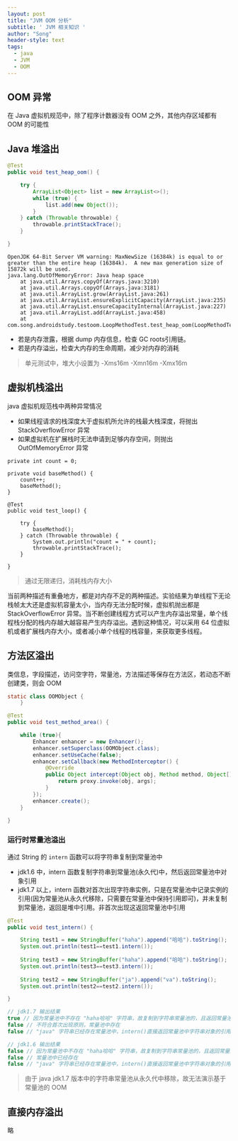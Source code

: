 ```yaml
---
layout: post
title: "JVM OOM 分析"
subtitle: ' JVM 相关知识 '
author: "Song"
header-style: text
tags:
  - java
  - JVM
  - OOM
---
```

## OOM 异常

在 Java 虚拟机规范中，除了程序计数器没有 OOM 之外，其他内存区域都有 OOM 的可能性

## Java 堆溢出

```java
@Test
public void test_heap_oom() {

    try {
        ArrayList<Object> list = new ArrayList<>();
        while (true) {
            list.add(new Object());
        }
    } catch (Throwable throwable) {
        throwable.printStackTrace();
    }

}
```

```
OpenJDK 64-Bit Server VM warning: MaxNewSize (16384k) is equal to or greater than the entire heap (16384k).  A new max generation size of 15872k will be used.
java.lang.OutOfMemoryError: Java heap space
	at java.util.Arrays.copyOf(Arrays.java:3210)
	at java.util.Arrays.copyOf(Arrays.java:3181)
	at java.util.ArrayList.grow(ArrayList.java:261)
	at java.util.ArrayList.ensureExplicitCapacity(ArrayList.java:235)
	at java.util.ArrayList.ensureCapacityInternal(ArrayList.java:227)
	at java.util.ArrayList.add(ArrayList.java:458)
	at com.song.androidstudy.testoom.LoopMethodTest.test_heap_oom(LoopMethodTest.java:37)
```

- 若是内存泄露，根据 dump 内存信息，检查 GC roots引用链。
- 若是内存溢出，检查大内存的生命周期，减少对内存的消耗

> 单元测试中，堆大小设置为 -Xms16m -Xmn16m -Xmx16m

## 虚拟机栈溢出
java 虚拟机规范栈中两种异常情况

- 如果线程请求的栈深度大于虚拟机所允许的栈最大栈深度，将抛出 StackOverflowError 异常
- 如果虚拟机在扩展栈时无法申请到足够内存空间，则抛出 OutOfMemoryError 异常

```
private int count = 0;

private void baseMethod() {
    count++;
    baseMethod();
}

@Test
public void test_loop() {

    try {
        baseMethod();
    } catch (Throwable throwable) {
        System.out.println("count = " + count);
        throwable.printStackTrace();
    }

}
```
> 通过无限递归，消耗栈内存大小

当前两种描述有重叠地方，都是对内存不足的两种描述。实验结果为单线程下无论栈帧太大还是虚拟机容量太小，当内存无法分配时候，虚拟机抛出都是 StackOverflowError 异常。当不断创建线程方式可以产生内存溢出常量，单个线程栈分配的栈内存越大越容易产生内存溢出。遇到这种情况，可以采用 64 位虚拟机或者扩展栈内存大小，或者减小单个线程的栈容量，来获取更多线程。

## 方法区溢出

类信息，字段描述，访问空字符，常量池，方法描述等保存在方法区，若动态不断创建类，则会 OOM

```java
static class OOMObject {
    }

@Test
public void test_method_area() {

    while (true){
        Enhancer enhancer = new Enhancer();
        enhancer.setSuperclass(OOMObject.class);
        enhancer.setUseCache(false);
        enhancer.setCallback(new MethodInterceptor() {
            @Override
            public Object intercept(Object obj, Method method, Object[] args, MethodProxy proxy) throws Throwable {
                return proxy.invoke(obj, args);
            }
        });
        enhancer.create();
    }

}
```

### 运行时常量池溢出

通过 String 的 `intern` 函数可以将字符串复制到常量池中

- jdk1.6 中，intern 函数复制字符串到常量池(永久代)中，然后返回常量池中对象引用
- jdk1.7 以上，intern 函数对首次出现字符串实例，只是在常量池中记录实例的引用(因为常量池从永久代移除，只需要在常量池中保持引用即可)，并未复制到常量池，返回是堆中引用。非首次出现这返回常量池中引用

```java
@Test
public void test_intern() {

    String test1 = new StringBuffer("haha").append("哈哈").toString();
    System.out.println(test1==test1.intern());
    
    String test3 = new StringBuffer("haha").append("哈哈").toString();
    System.out.println(test3==test3.intern());
    
    String test2 = new StringBuffer("ja").append("va").toString();
    System.out.println(test2==test2.intern());

}

// jdk1.7 输出结果
true // 因为常量池中不存在 "haha哈哈" 字符串，故复制到字符串常量池的，且返回常量池中对象引用，和堆上引用不相等
false // 不符合首次出现原则，常量池中存在
false // "java" 字符串已经存在常量池中，intern()直接返回常量池中字符串对象的引用

// jdk1.6 输出结果
false // 因为常量池中不存在 "haha哈哈" 字符串，故复制到字符串常量池的，且返回常量池中对象引用，和堆上引用不相等
false // 常量池中已经存在
false // "java" 字符串已经存在常量池中，intern()直接返回常量池中字符串对象的引用
```

> 由于 java jdk1.7 版本中的字符串常量池从永久代中移除，故无法演示基于常量池的 OOM

## 直接内存溢出

略
